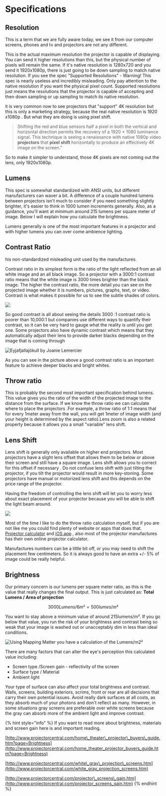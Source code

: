 # Specifications

## Resolution

This is a term that we are fully aware today,  we see it from our computer screens, phones and tv and projectors are not any different.

This is the actual maximum resolution the projector is capable of displaying. You can send it higher resolutions than this, but the physical number of pixels will remain the same. If it's native resolution is 1280x720 and you send it 1920x1080p, there is just going to be down sampling to match native resolution. If you see the spec "Supported Resolutions" - Warning! This spec is nearly useless and incredibly misleading. Only pay attention to the native resolution if you want the physical pixel count. Supported resolutions just means the resolutions that the projector is capable of accepting and then down sampling or up sampling to match its native resolution. 

it is very common now to see projectors that "support" 4K resolution but this is only a marketing strategy, because the real native resolution is 1920 x1080p . But what they are doing is using pixel shift. 

> Shifting the red and blue sensors half a pixel in both the vertical and horizontal direction permits the recovery of a 1920 × 1080 luminance signal. This technique is seeing a renaissance with native 1080p video **projectors** that **pixel shift** horizontally to produce an effectively 4K image on the screen."

So to make it simpler to understand, those 4K pixels are not coming out the lens, only 1920x1080p.

## Lumens

This spec is somewhat standardized with ANSI units, but different manufacturers can waver a bit. A difference of a couple hundred lumens between projectors isn't much to consider if you need something slightly brighter, it's easier to think in 1000 lumen increments generally. Also, as a guidance, you'll want at minimum around 215 lumens per square meter of image.  Below I will explain how you calculate the brightness.

Lumens generally is one of the most important features in a projector and with higher lumens you can over come ambience lighting.

## **Contrast Ratio**

his non-standardized misleading unit used by the manufactures.

Contrast ratio in its simplest form is the ratio of the light reflected from an all white image and an all black image. So a projector with a 3000:1 contrast ratio means that the white image is 3000 times brighter than the black image. The higher the contrast ratio, the more detail you can see on the projected image whether it is numbers, pictures, graphs, text, or video. Contrast is what makes it possible for us to see the subtle shades of colors. 

![](../../../.gitbook/assets/contrast_ratios.jpg)

So good contrast is all about seeing the details 3000 :1 contrast ratio is poorer than 10,000:1  but companies use different ways to quantify their contrast, so it can be very hard to gauge what the reality is until you get one. Some projectors also have dynamic contrast which means that they automatically adjust their lens to provide darker blacks depending on the image that is coming through

![Eyjafjallaj&#xF6;kull by Joanie Lemercier](../../../.gitbook/assets/02-4.jpg)

As you can see in the picture above a good contrast ratio is an important feature to achieve deeper blacks and bright whites.

## **Throw ratio**

This is probably the second most important specification behind lumens. This value gives you the ratio of the width of the projected image to the distance from the surface. If we know the throw ratio we can calculate where to place the projectors .For example, a throw ratio of 1:1 means that for every 1meter away from the wall, you will get 1meter of image width \(and your height is determined by the aspect ratio\).Lens zoom is also a related property because it allows you a small "variable" lens shift.

## **Lens Shift**

Lens shift is generally only available on higher end projectors. Most projectors have a slight lens offset that allows them to be below or above their screen and still have a square image.  Lens shift allows you to correct for this offset if necessary . Do not confuse lens shift with just tilting the projector, if you tilt the projector  would result in more key-stoning. Some projectors have manual or motorized lens shift and this depends on the price range of the projector. 

Having the freedom of controlling the lens shift will let you to worry less about exact placement of your projector because you will be able to shift the light beam around.

![](../../../.gitbook/assets/throw_ratio_diagram.jpg)

Most of the time I like to do the throw ratio calculation myself, but if you are not like me you could find plenty of website or apps that does that.  [Projector calculator](https://www.projectorcentral.com/projection-calculator-pro.cfm) and [iOS app](https://apps.apple.com/us/app/projectorpro/id542534287) , also most of the projector manufactures has their own online projector calculator.

Manufactures numbers can be a little bit off,  or you may need to shift the placement few centimeters. So it is always good to  have an extra +/- 5% of image could be really helpful.

## Brightness 

Our primary concern is our lumens per square meter ratio, as this is the value that really changes the final output. This is just calculated as: **Total Lumens / Area of projection** 

$$
3000 Lumens / 6m² = 500 lumes/m²
$$

You want to stay above a minimum value of around 215lumens/m².  If you go  below that value, you run the risk of your brightness and contrast being so weak that your image is washed out or unacceptably dim in less than ideal conditions.

![Using Mapping Matter you have a calculation of the Lumens/m2&#xB2;](../../../.gitbook/assets/amount_of_lumens.png)

There are many factors that can alter the eye's perception this calculated value including:

* Screen type /Screen gain - reflectivity of the screen
* Surface type / Material
* Ambient light 

Your type of surface can also affect your total brightness and contrast. Walls, screens, building exteriors, scrims, front or rear are all decisions that carry their own potential issues. Avoid really dark surfaces at all costs, as they absorb much of your photons and don't reflect as many. However, in some situations gray screens are preferable over white screens because the gray can absorb more of the ambient light and improve contrast.

{% hint style="info" %}
If you want to read more about brightness, materials and screen gain here is and important reading.

[http://www.projectorcentral.com/home\_theater\_projector\_buyers\_guide.htm?page=Brightness](http://www.projectorcentral.com/home_theater_projector_buyers_guide.htm?page=Brightness)

[http://www.projectorcentral.com/white\_gray\_projection\_screens.htm](http://www.projectorcentral.com/white_gray_projection_screens.htm)

[http://www.projectorcentral.com/projector\_screens\_gain.htm](http://www.projectorcentral.com/projector_screens_gain.htm)
{% endhint %}

